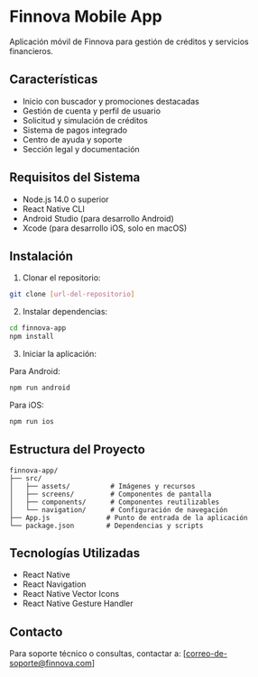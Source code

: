# Finnova Mobile App

Aplicación móvil de Finnova para gestión de créditos y servicios financieros.

## Características

- Inicio con buscador y promociones destacadas
- Gestión de cuenta y perfil de usuario
- Solicitud y simulación de créditos
- Sistema de pagos integrado
- Centro de ayuda y soporte
- Sección legal y documentación

## Requisitos del Sistema

- Node.js 14.0 o superior
- React Native CLI
- Android Studio (para desarrollo Android)
- Xcode (para desarrollo iOS, solo en macOS)

## Instalación

1. Clonar el repositorio:
```bash
git clone [url-del-repositorio]
```

2. Instalar dependencias:
```bash
cd finnova-app
npm install
```

3. Iniciar la aplicación:

Para Android:
```bash
npm run android
```

Para iOS:
```bash
npm run ios
```

## Estructura del Proyecto

```
finnova-app/
├── src/
│   ├── assets/          # Imágenes y recursos
│   ├── screens/         # Componentes de pantalla
│   ├── components/      # Componentes reutilizables
│   └── navigation/      # Configuración de navegación
├── App.js              # Punto de entrada de la aplicación
└── package.json        # Dependencias y scripts
```

## Tecnologías Utilizadas

- React Native
- React Navigation
- React Native Vector Icons
- React Native Gesture Handler

## Contacto

Para soporte técnico o consultas, contactar a:
[correo-de-soporte@finnova.com]
